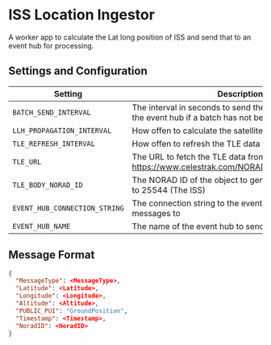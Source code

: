 # ISS Location Ingestor
A worker app to calculate the Lat long position of ISS and send that to an event hub for processing.

## Settings and Configuration

| Setting | Description |
| --- | --- |
| `BATCH_SEND_INTERVAL` | The interval in seconds to send the batch of events to the event hub if a batch has not been filled |
| `LLH_PROPAGATION_INTERVAL` | How offen to calculate the satellite's Lat Lon Altitude |
| `TLE_REFRESH_INTERVAL` | How offen to refresh the TLE data from `TLE_URL`|
| `TLE_URL` | The URL to fetch the TLE data from  defaults to https://www.celestrak.com/NORAD/elements/stations.txt |
| `TLE_BODY_NORAD_ID` | The NORAD ID of the object to generate LLH for defaults to 25544 (The ISS) |
| `EVENT_HUB_CONNECTION_STRING` | The connection string to the event hub to send messages to|
| `EVENT_HUB_NAME` | The name of the event hub to send messages to|

## Message Format

``` json
{
  "MessageType": <MessageType>,
  "Latitude": <Latitude>,
  "Longitude": <Longitude>,
  "Altitude": <Altitude>,
  "PUBLIC_PUI": "GroundPosition",
  "Timestamp": <Timestamp>,
  "NoradID": <NoradID>
}

